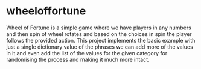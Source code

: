 # wheeloffortune
Wheel of Fortune is a simple game where we have players in any numbers and then spin of wheel rotates and based on the choices in spin the player follows the provided action. This project implements the basic example with just a single dictionary  value of the phrases we can add more of the values in it and even add the list of the values for the given category for randomising the process and making it much more intact.
